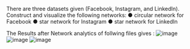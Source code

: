 There are three datasets given (Facebook, Instagram, and LinkedIn). Construct and visualize the following networks:
●	circular network for Facebook
●	star network for Instagram
●	star network for LinkedIn

The Results after Network analytics of follwing files gives :
![image](https://github.com/user-attachments/assets/2d2b4399-a0cb-4b5e-b041-6d4b8a5b00be)
![image](https://github.com/user-attachments/assets/4da5283c-9a17-4179-a56e-d5139f49d0ce)
![image](https://github.com/user-attachments/assets/9921d00a-ff02-4b26-858e-2ed8cb711664)
